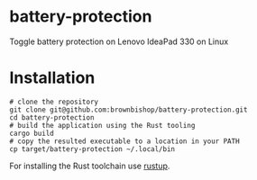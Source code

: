 # battery-protection
Toggle battery protection on Lenovo IdeaPad 330 on Linux

# Installation

```
# clone the repository
git clone git@github.com:brownbishop/battery-protection.git
cd battery-protection
# build the application using the Rust tooling
cargo build
# copy the resulted executable to a location in your PATH
cp target/battery-protection ~/.local/bin
```

For installing the Rust toolchain use [rustup](https://rustup.rs/).
